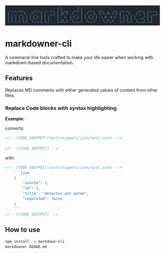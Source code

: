 ![logo](assets/logo.png)

# markdowner-cli

A command-line tools crafted to make your life easier when working with markdown-based documentation.

## Features

Replaces MD comments with either generated values of content from other files. 

### Replace Code blocks with syntax highlighting

**Example:**

converts:
```md
<!-- [CODE_SNIPPET](test/snippets/json/test.json) -->

<!-- [/CODE_SNIPPET] -->
```
with:
```md
<!-- [CODE_SNIPPET](test/snippets/json/test.json) -->
    ```json
    {
        "userId": 1,
        "id": 1,
        "title": "delectus aut autem",
        "completed": false
    }
    ```
<!-- [/CODE_SNIPPET] -->
```


## How to use

```sh
npm install -g markdown-cli
markdowner READE.md
```

